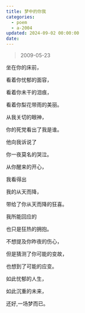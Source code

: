 ```yaml
---
title: 梦中的你我
categories:
  - poem
  - a-2004
updated: 2024-09-02 00:00:00
date:
---
```


> 2009-05-23

坐在你的床前，

看着你忧郁的面容，

看着你未干的泪痕，

看着你梨花带雨的美丽。

从我关切的眼神，

你的死党看出了我是谁。

他向我诉说了

你一夜莫名的哭泣。

从你醒来的开心，

我看得出

我的从天而降，

带给了你从天而降的狂喜。

我所能回应的

也只是狂热的拥抱。

不想提及你昨夜的伤心，

但是猜测了你可能的变故，

也想到了可能的应变。

如此忧郁的人生，

如此沉重的未来，

还好,一场梦而已。

